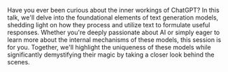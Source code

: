 Have you ever been curious about the inner workings of ChatGPT? In this talk, we'll delve into the foundational elements of text generation models, shedding light on how they process and utilize text to formulate useful responses. Whether you're deeply passionate about AI or simply eager to learn more about the internal mechanisms of these models, this session is for you. Together, we'll highlight the uniqueness of these models while significantly demystifying their magic by taking a closer look behind the scenes.
